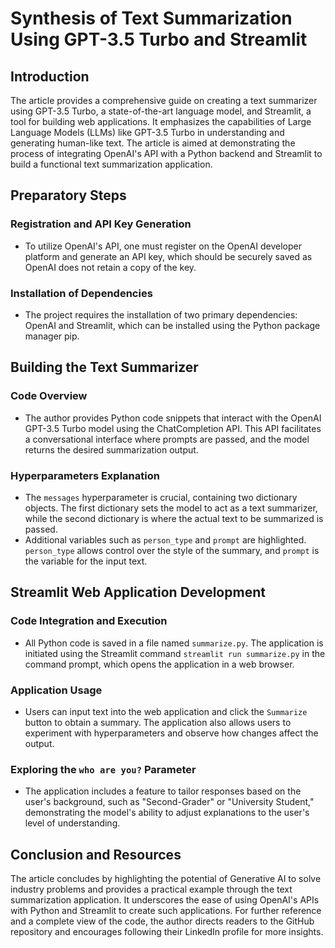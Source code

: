 # Synthesis of Text Summarization Using GPT-3.5 Turbo and Streamlit
## Introduction
The article provides a comprehensive guide on creating a text summarizer using GPT-3.5 Turbo, a state-of-the-art language model, and Streamlit, a tool for building web applications. It emphasizes the capabilities of Large Language Models (LLMs) like GPT-3.5 Turbo in understanding and generating human-like text. The article is aimed at demonstrating the process of integrating OpenAI's API with a Python backend and Streamlit to build a functional text summarization application.
## Preparatory Steps
### Registration and API Key Generation
- To utilize OpenAI's API, one must register on the OpenAI developer platform and generate an API key, which should be securely saved as OpenAI does not retain a copy of the key.
### Installation of Dependencies
- The project requires the installation of two primary dependencies: OpenAI and Streamlit, which can be installed using the Python package manager pip.
## Building the Text Summarizer
### Code Overview
- The author provides Python code snippets that interact with the OpenAI GPT-3.5 Turbo model using the ChatCompletion API. This API facilitates a conversational interface where prompts are passed, and the model returns the desired summarization output.
### Hyperparameters Explanation
- The `messages` hyperparameter is crucial, containing two dictionary objects. The first dictionary sets the model to act as a text summarizer, while the second dictionary is where the actual text to be summarized is passed.
- Additional variables such as `person_type` and `prompt` are highlighted. `person_type` allows control over the style of the summary, and `prompt` is the variable for the input text.
## Streamlit Web Application Development
### Code Integration and Execution
- All Python code is saved in a file named `summarize.py`. The application is initiated using the Streamlit command `streamlit run summarize.py` in the command prompt, which opens the application in a web browser.
### Application Usage
- Users can input text into the web application and click the `Summarize` button to obtain a summary. The application also allows users to experiment with hyperparameters and observe how changes affect the output.
### Exploring the `who are you?` Parameter
- The application includes a feature to tailor responses based on the user's background, such as "Second-Grader" or "University Student," demonstrating the model's ability to adjust explanations to the user's level of understanding.
## Conclusion and Resources
The article concludes by highlighting the potential of Generative AI to solve industry problems and provides a practical example through the text summarization application. It underscores the ease of using OpenAI's APIs with Python and Streamlit to create such applications. For further reference and a complete view of the code, the author directs readers to the GitHub repository and encourages following their LinkedIn profile for more insights.